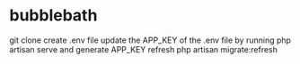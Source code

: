 # bubblebath
git clone
create .env file
update the APP_KEY of the .env file by running php artisan serve and generate APP_KEY
refresh
php artisan migrate:refresh
